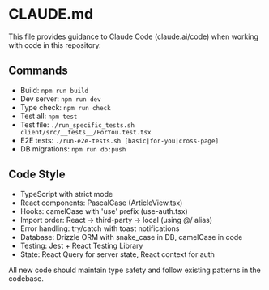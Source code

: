 # CLAUDE.md

This file provides guidance to Claude Code (claude.ai/code) when working with code in this repository.

## Commands
- Build: `npm run build`
- Dev server: `npm run dev`
- Type check: `npm run check`
- Test all: `npm test`
- Test file: `./run_specific_tests.sh client/src/__tests__/ForYou.test.tsx`
- E2E tests: `./run-e2e-tests.sh [basic|for-you|cross-page]`
- DB migrations: `npm run db:push`

## Code Style
- TypeScript with strict mode
- React components: PascalCase (ArticleView.tsx)
- Hooks: camelCase with 'use' prefix (use-auth.tsx)
- Import order: React → third-party → local (using @/ alias)
- Error handling: try/catch with toast notifications
- Database: Drizzle ORM with snake_case in DB, camelCase in code
- Testing: Jest + React Testing Library
- State: React Query for server state, React context for auth

All new code should maintain type safety and follow existing patterns in the codebase.
